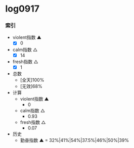 # log0917

### 索引

- violent指数 ▲
    * [x] 0
- calm指数 △
    * [x] 14
- fresh指数 △
    * [x] 1
- 总数
    * [全天]100%
    * [无效]68%
- 计算
    + violent指数 ▲
        * 0
    + calm指数 △
        * 0.93
    + fresh指数 △
        * 0.07
- 历史
    + 勤奋指数 ▲ = 32%|41%|54%|37.5%|46%|50%|39%
